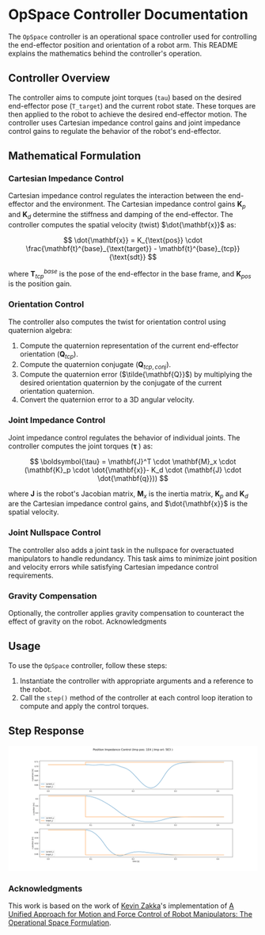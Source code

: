 # OpSpace Controller Documentation

The `OpSpace` controller is an operational space controller used for controlling the end-effector position and orientation of a robot arm. This README explains the mathematics behind the controller's operation.

## Controller Overview

The controller aims to compute joint torques (`tau`) based on the desired end-effector pose (`T_target`) and the current robot state. These torques are then applied to the robot to achieve the desired end-effector motion. The controller uses Cartesian impedance control gains and joint impedance control gains to regulate the behavior of the robot's end-effector.

## Mathematical Formulation

### Cartesian Impedance Control

Cartesian impedance control regulates the interaction between the end-effector and the environment. The Cartesian impedance control gains $\mathbf {K}_p$ and $\mathbf {K}_d$ determine the stiffness and damping of the end-effector. The controller computes the spatial velocity (twist) $\dot{\mathbf{x}}$ as:

$$
\dot{\mathbf{x}} = K_{\text{pos}} \cdot \frac{\mathbf{t}^{base}_{\text{target}} - \mathbf{t}^{base}_{tcp}}{\text{sdt}}
$$

where $\mathbf{T}^{base}_{tcp}$ is the pose of the end-effector in the base frame, and $\mathbf{K}_{pos}$ is the position gain.

### Orientation Control

The controller also computes the twist for orientation control using quaternion algebra:

1. Compute the quaternion representation of the current end-effector orientation ($\mathbf{Q}_{tcp}$).
2. Compute the quaternion conjugate ($\mathbf{Q}_{tcp,conj}$).
3. Compute the quaternion error ($\tilde{\mathbf{Q}}$) by multiplying the desired orientation quaternion by the conjugate of the current orientation quaternion.
4. Convert the quaternion error to a 3D angular velocity.

### Joint Impedance Control

Joint impedance control regulates the behavior of individual joints. The controller computes the joint torques ($\boldsymbol{\tau}$ ) as:

$$
\boldsymbol{\tau} = \mathbf{J}^T \cdot \mathbf{M}_x \cdot (\mathbf{K}_p \cdot \dot{\mathbf{x}}- K_d \cdot (\mathbf{J} \cdot \dot{\mathbf{q}}))
$$

where $\mathbf{J}$ is the robot's Jacobian matrix, $\mathbf{M}_x$ is the inertia matrix, $\mathbf{K}_p$ and $\mathbf{K}_d$ are the Cartesian impedance control gains, and $\dot{\mathbf{x}}$ is the spatial velocity.

### Joint Nullspace Control

The controller also adds a joint task in the nullspace for overactuated manipulators to handle redundancy. This task aims to minimize joint position and velocity errors while satisfying Cartesian impedance control requirements.

### Gravity Compensation

Optionally, the controller applies gravity compensation to counteract the effect of gravity on the robot.
Acknowledgments
## Usage

To use the `OpSpace` controller, follow these steps:

1. Instantiate the controller with appropriate arguments and a reference to the robot.
2. Call the `step()` method of the controller at each control loop iteration to compute and apply the control torques.

## Step Response

![](docs/opspace_step_response.png)

### Acknowledgments
This work is based on the work of [Kevin Zakka](https://github.com/kevinzakka)'s implementation of [A Unified Approach for Motion and Force Control of Robot Manipulators: The Operational Space Formulation](https://khatib.stanford.edu/publications/pdfs/Khatib_1987_RA.pdf).
